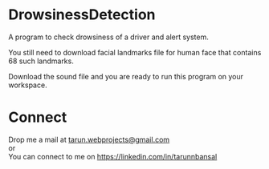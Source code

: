 # DrowsinessDetection
A program to check drowsiness of a driver and alert system.

You still need to download facial landmarks file for human face that contains 68 such landmarks.

Download the sound file and you are ready to run this program on your workspace.

# Connect
Drop me a mail at tarun.webprojects@gmail.com\
or\
You can connect to me on https://linkedin.com/in/tarunnbansal
